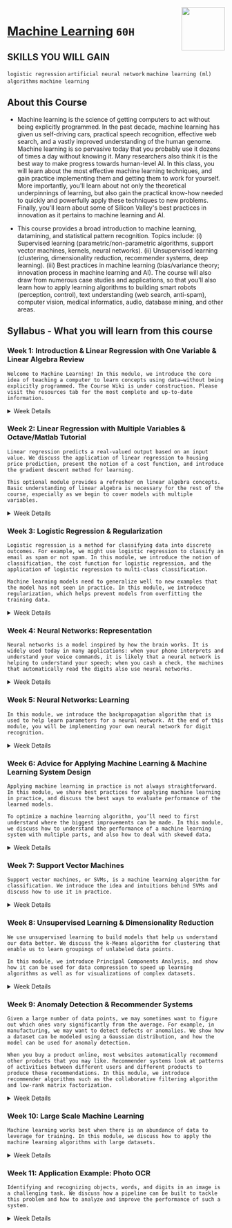 <img align="right" width="100" height="100" src="https://github.com/cs-MohamedAyman/Coursera-Specializations/blob/master/organizations-logos/stanford%20university.jpg">

# [Machine Learning](https://www.coursera.org/learn/machine-learning) `60H`

## SKILLS YOU WILL GAIN
`logistic regression` `artificial neural network` `machine learning (ml) algorithms` `machine learning`

## About this Course
- Machine learning is the science of getting computers to act without being explicitly programmed. In the past decade, machine learning has given us self-driving cars, practical speech recognition, effective web search, and a vastly improved understanding of the human genome. Machine learning is so pervasive today that you probably use it dozens of times a day without knowing it. Many researchers also think it is the best way to make progress towards human-level AI. In this class, you will learn about the most effective machine learning techniques, and gain practice implementing them and getting them to work for yourself. More importantly, you'll learn about not only the theoretical underpinnings of learning, but also gain the practical know-how needed to quickly and powerfully apply these techniques to new problems. Finally, you'll learn about some of Silicon Valley's best practices in innovation as it pertains to machine learning and AI.

- This course provides a broad introduction to machine learning, datamining, and statistical pattern recognition. Topics include: (i) Supervised learning (parametric/non-parametric algorithms, support vector machines, kernels, neural networks). (ii) Unsupervised learning (clustering, dimensionality reduction, recommender systems, deep learning). (iii) Best practices in machine learning (bias/variance theory; innovation process in machine learning and AI). The course will also draw from numerous case studies and applications, so that you'll also learn how to apply learning algorithms to building smart robots (perception, control), text understanding (web search, anti-spam), computer vision, medical informatics, audio, database mining, and other areas.

## Syllabus - What you will learn from this course

### Week 1: Introduction & Linear Regression with One Variable & Linear Algebra Review
```Welcome to Machine Learning! In this module, we introduce the core idea of teaching a computer to learn concepts using data—without being explicitly programmed. The Course Wiki is under construction. Please visit the resources tab for the most complete and up-to-date information.```

<details>
      <summary>Week Details</summary>
<br>

- Welcome
  - Video: Welcome to Machine Learning!
  - Reading: Machine Learning Honor Code
- Introduction
  - Video: Welcome
  - Video: What is Machine Learning?
  - Reading: What is Machine Learning?
  - Reading: How to Use Discussion Forums
  - Video: Supervised Learning
  - Reading: Supervised Learning
  - Video: Unsupervised Learning
  - Reading: Unsupervised Learning
  - Reading: Who are Mentors?
  - Reading: Get to Know Your Classmates
  - Reading: Frequently Asked Questions
- Review
  - Reading: Lecture Slides
  - Quiz: Introduction
- Model and Cost Function
  - Video: Model Representation
  - Reading: Model Representation
  - Video: Cost Function
  - Reading: Cost Function
  - Video: Cost Function - Intuition I
  - Reading: Cost Function - Intuition I
  - Video: Cost Function - Intuition II
  - Reading: Cost Function - Intuition II
- Parameter Learning
  - Video: Gradient Descent
  - Reading: Gradient Descent
  - Video: Gradient Descent Intuition
  - Reading: Gradient Descent Intuition
  - Video: Gradient Descent For Linear Regression
  - Reading: Gradient Descent For Linear Regression
- Review
  - Reading: Lecture Slides
  - Quiz: Linear Regression with One Variable
- Linear Algebra Review
  - Video: Matrices and Vectors
  - Reading: Matrices and Vectors
  - Video: Addition and Scalar Multiplication
  - Reading: Addition and Scalar Multiplication
  - Video: Matrix Vector Multiplication
  - Reading: Matrix Vector Multiplication
  - Video: Matrix Matrix Multiplication
  - Reading: Matrix Matrix Multiplication
  - Video: Matrix Multiplication Properties
  - Reading: Matrix Multiplication Properties
  - Video: Inverse and Transpose
  - Reading: Inverse and Transpose
- Review
  - Reading: Lecture Slides
  - Practice Quiz: Linear Algebra
</details>

### Week 2: Linear Regression with Multiple Variables & Octave/Matlab Tutorial
```Linear regression predicts a real-valued output based on an input value. We discuss the application of linear regression to housing price prediction, present the notion of a cost function, and introduce the gradient descent method for learning.```

```This optional module provides a refresher on linear algebra concepts. Basic understanding of linear algebra is necessary for the rest of the course, especially as we begin to cover models with multiple variables.```

<details>
      <summary>Week Details</summary>
<br>

- Environment Setup Instructions
  - Reading: Setting Up Your Programming Assignment Environment
  - Reading: Access to MATLAB Online and the Exercise Files for MATLAB Users
  - Reading: Installing Octave on Windows
  - Reading: Installing Octave on Mac OS X (10.10 Yosemite and 10.9 Mavericks and Later)
  - Reading: Installing Octave on Mac OS X (10.8 Mountain Lion and Earlier)
  - Reading: Installing Octave on GNU/Linux
  - Reading: More Octave/MATLAB resources
- Multivariate Linear Regression
  - Video: Multiple Features
  - Reading: Multiple Features
  - Video: Gradient Descent for Multiple Variables
  - Reading: Gradient Descent For Multiple Variables
  - Video: Gradient Descent in Practice I - Feature Scaling
  - Reading: Gradient Descent in Practice I - Feature Scaling
  - Video: Gradient Descent in Practice II - Learning Rate
  - Reading: Gradient Descent in Practice II - Learning Rate
  - Video: Features and Polynomial Regression
  - Reading: Features and Polynomial Regression
- Computing Parameters Analytically
  - Video: Normal Equation
  - Reading: Normal Equation
  - Video: Normal Equation Noninvertibility
  - Reading: Normal Equation Noninvertibility
- Submitting Programming Assignments
  - Video: Working on and Submitting Programming Assignments
  - Reading: Programming tips from Mentors
- Review
  - Reading: Lecture Slides
  - Quiz: Linear Regression with Multiple Variables
- Octave/Matlab Tutorial
  - Video: Basic Operations
  - Video: Moving Data Around
  - Video: Computing on Data
  - Video: Plotting Data
  - Video: Control Statements: for, while, if statement
  - Video: Vectorization
- Review
  - Reading: Lecture Slides
  - Quiz: Octave/Matlab Tutorial
  - Programming Assignment: Linear Regression
</details>

### Week 3: Logistic Regression & Regularization
```Logistic regression is a method for classifying data into discrete outcomes. For example, we might use logistic regression to classify an email as spam or not spam. In this module, we introduce the notion of classification, the cost function for logistic regression, and the application of logistic regression to multi-class classification.```

```Machine learning models need to generalize well to new examples that the model has not seen in practice. In this module, we introduce regularization, which helps prevent models from overfitting the training data.```

<details>
      <summary>Week Details</summary>
<br>

- Classification and Representation
  - Video: Classification
  - Reading: Classification
  - Video: Hypothesis Representation
  - Reading: Hypothesis Representation
  - Video: Decision Boundary
  - Reading: Decision Boundary
- Logistic Regression Model
  - Video: Cost Function
  - Reading: Cost Function
  - Video: Simplified Cost Function and Gradient Descent
  - Reading: Simplified Cost Function and Gradient Descent
  - Video: Advanced Optimization
  - Reading: Advanced Optimization
- Multiclass Classification
  - Video: Multiclass Classification: One-vs-all
  - Reading: Multiclass Classification: One-vs-all
- Review
  - Reading: Lecture Slides
  - Quiz: Logistic Regression
- Solving the Problem of Overfitting
  - Video: The Problem of Overfitting
  - Reading: The Problem of Overfitting
  - Video: Cost Function
  - Reading: Cost Function
  - Video: Regularized Linear Regression
  - Reading: Regularized Linear Regression
  - Video: Regularized Logistic Regression
  - Reading: Regularized Logistic Regression
- Review
  - Reading: Lecture Slides
  - Quiz: Regularization
  - Programming Assignment: Logistic Regression
</details>

### Week 4: Neural Networks: Representation
```Neural networks is a model inspired by how the brain works. It is widely used today in many applications: when your phone interprets and understand your voice commands, it is likely that a neural network is helping to understand your speech; when you cash a check, the machines that automatically read the digits also use neural networks.```

<details>
      <summary>Week Details</summary>
<br>

- Motivations
  - Video: Non-linear Hypotheses
  - Video: Neurons and the Brain
- Neural Networks
  - Video: Model Representation I
  - Reading: Model Representation I
  - Video: Model Representation II
  - Reading: Model Representation II
- Applications
  - Video: Examples and Intuitions I
  - Reading: Examples and Intuitions I
  - Video: Examples and Intuitions II
  - Reading: Examples and Intuitions II
  - Video: Multiclass Classification
  - Reading: Multiclass Classification
- Review
  - Reading: Lecture Slides
  - Quiz: Neural Networks: Representation
  - Programming Assignment: Multi-class Classification and Neural Networks
</details>

### Week 5: Neural Networks: Learning
```In this module, we introduce the backpropagation algorithm that is used to help learn parameters for a neural network. At the end of this module, you will be implementing your own neural network for digit recognition.```

<details>
      <summary>Week Details</summary>
<br>

- Cost Function and Backpropagation
  - Video: Cost Function
  - Reading: Cost Function
  - Video: Backpropagation Algorithm
  - Reading: Backpropagation Algorithm
  - Video: Backpropagation Intuition
  - Reading: Backpropagation Intuition
- Backpropagation in Practice
  - Video: Implementation Note: Unrolling Parameters
  - Reading: Implementation Note: Unrolling Parameters
  - Video: Gradient Checking
  - Reading: Gradient Checking
  - Video: Random Initialization
  - Reading: Random Initialization
  - Video: Putting It Together
  - Reading: Putting It Together
- Application of Neural Networks
  - Video: Autonomous Driving
- Review
  - Reading: Lecture Slides
  - Quiz: Neural Networks: Learning
  - Programming Assignment: Neural Network Learning
</details>

### Week 6: Advice for Applying Machine Learning & Machine Learning System Design
```Applying machine learning in practice is not always straightforward. In this module, we share best practices for applying machine learning in practice, and discuss the best ways to evaluate performance of the learned models.```

```To optimize a machine learning algorithm, you’ll need to first understand where the biggest improvements can be made. In this module, we discuss how to understand the performance of a machine learning system with multiple parts, and also how to deal with skewed data.```

<details>
      <summary>Week Details</summary>
<br>

- Evaluating a Learning Algorithm
  - Video: Deciding What to Try Next
  - Video: Evaluating a Hypothesis
  - Reading: Evaluating a Hypothesis
  - Video: Model Selection and Train/Validation/Test Sets
  - Reading: Model Selection and Train/Validation/Test Sets
- Bias vs. Variance
  - Video: Diagnosing Bias vs. Variance
  - Reading: Diagnosing Bias vs. Variance
  - Video: Regularization and Bias/Variance
  - Reading: Regularization and Bias/Variance
  - Video: Learning Curves
  - Reading: Learning Curves
  - Video: Deciding What to Do Next Revisited
  - Reading: Deciding What to do Next Revisited
- Review
  - Reading: Lecture Slides
  - Quiz: Advice for Applying Machine Learning
  - Programming Assignment: Regularized Linear Regression and Bias/Variance
- Building a Spam Classifier
  - Video: Prioritizing What to Work On
  - Reading: Prioritizing What to Work On
  - Video: Error Analysis
  - Reading: Error Analysis
- Handling Skewed Data
  - Video: Error Metrics for Skewed Classes
  - Video: Trading Off Precision and Recall
- Using Large Data Sets
  - Video: Data For Machine Learning
- Review
  - Reading: Lecture Slides
  - Quiz: Machine Learning System Design
</details>

### Week 7: Support Vector Machines
```Support vector machines, or SVMs, is a machine learning algorithm for classification. We introduce the idea and intuitions behind SVMs and discuss how to use it in practice.```

<details>
      <summary>Week Details</summary>
<br>

- Large Margin Classification
  - Video: Optimization Objective
  - Video: Large Margin Intuition
  - Video: Mathematics Behind Large Margin Classification
- Kernels
  - Video: Kernels I
  - Video: Kernels II
- SVMs in Practice
  - Video: Using An SVM
- Review
  - Reading: Lecture Slides
  - Quiz: Support Vector Machines
  - Programming Assignment: Support Vector Machines
</details>

### Week 8: Unsupervised Learning & Dimensionality Reduction
```We use unsupervised learning to build models that help us understand our data better. We discuss the k-Means algorithm for clustering that enable us to learn groupings of unlabeled data points.```

```In this module, we introduce Principal Components Analysis, and show how it can be used for data compression to speed up learning algorithms as well as for visualizations of complex datasets.```

<details>
      <summary>Week Details</summary>
<br>

- Clustering
  - Video: Unsupervised Learning: Introduction
  - Video: K-Means Algorithm
  - Video: Optimization Objective
  - Video: Random Initialization
  - Video: Choosing the Number of Clusters
- Review
  - Reading: Lecture Slides
  - Quiz: Unsupervised Learning
- Motivation
  - Video: Motivation I: Data Compression
  - Video: Motivation II: Visualization
- Principal Component Analysis
  - Video: Principal Component Analysis Problem Formulation
  - Video: Principal Component Analysis Algorithm
- Applying PCA
  - Video: Reconstruction from Compressed Representation
  - Video: Choosing the Number of Principal Components
  - Video: Advice for Applying PCA
- Review
  - Reading: Lecture Slides
  - Quiz: Principal Component Analysis
  - Programming Assignment: K-Means Clustering and PCA
</details>

### Week 9: Anomaly Detection & Recommender Systems
```Given a large number of data points, we may sometimes want to figure out which ones vary significantly from the average. For example, in manufacturing, we may want to detect defects or anomalies. We show how a dataset can be modeled using a Gaussian distribution, and how the model can be used for anomaly detection.```

```When you buy a product online, most websites automatically recommend other products that you may like. Recommender systems look at patterns of activities between different users and different products to produce these recommendations. In this module, we introduce recommender algorithms such as the collaborative filtering algorithm and low-rank matrix factorization.```

<details>
      <summary>Week Details</summary>
<br>

- Density Estimation
  - Video: Problem Motivation
  - Video: Gaussian Distribution
  - Video: Algorithm
- Building an Anomaly Detection System
  - Video: Developing and Evaluating an Anomaly Detection System
  - Video: Anomaly Detection vs. Supervised Learning
  - Video: Choosing What Features to Use
- Multivariate Gaussian Distribution (Optional)
  - Video: Multivariate Gaussian Distribution
  - Video: Anomaly Detection using the Multivariate Gaussian Distribution
- Review
  - Reading: Lecture Slides
  - Quiz: Anomaly Detection
- Predicting Movie Ratings
  - Video: Problem Formulation
  - Video: Content Based Recommendations
- Collaborative Filtering
  - Video: Collaborative Filtering
  - Video: Collaborative Filtering Algorithm
- Low Rank Matrix Factorization
  - Video: Vectorization: Low Rank Matrix Factorization
  - Video: Implementational Detail: Mean Normalization
- Review
  - Reading: Lecture Slides
  - Quiz: Recommender Systems
  - Programming Assignment: Anomaly Detection and Recommender Systems
</details>

### Week 10: Large Scale Machine Learning
```Machine learning works best when there is an abundance of data to leverage for training. In this module, we discuss how to apply the machine learning algorithms with large datasets.```

<details>
      <summary>Week Details</summary>
<br>

- Gradient Descent with Large Datasets
  - Video: Learning With Large Datasets
  - Video: Stochastic Gradient Descent
  - Video: Mini-Batch Gradient Descent
  - Video: Stochastic Gradient Descent Convergence
- Advanced Topics
  - Video: Online Learning
  - Video: Map Reduce and Data Parallelism
- Review
  - Reading: Lecture Slides
  - Quiz: Large Scale Machine Learning
</details>

### Week 11: Application Example: Photo OCR
```Identifying and recognizing objects, words, and digits in an image is a challenging task. We discuss how a pipeline can be built to tackle this problem and how to analyze and improve the performance of such a system.```

<details>
      <summary>Week Details</summary>
<br>

- Photo OCR
  - Video: Problem Description and Pipeline
  - Video: Sliding Windows
  - Video: Getting Lots of Data and Artificial Data
  - Video: Ceiling Analysis: What Part of the Pipeline to Work on Next
- Review
  - Reading: Lecture Slides
  - Quiz: Application: Photo OCR
- Conclusion
  - Video: Summary and Thank You
</details>
